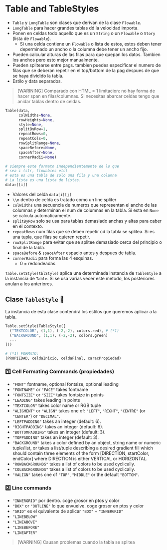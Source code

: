 # Table and TableStyles

* `Table` y `LongTable` son clases que derivan
de la clase `Flowable`.
* `LongTable` para hacer grandes tablas dd la velocidad importa.
* Ponen en celdas todo aquello que es un `String`
o un `Flowable` o `Story` (lista de `Flowable`).
  * Si una celda contiene un `Flowable` o lista de estos,
  estos deben tener deperminado un ancho o la columna
  debe tener un ancho fijo.
* Pueden calcular alturas de las filas para que quepan
los datos. Tambien los anchos pero esto mejor manualmente.
* Pueden splitearse entre pags. tambien puedes especificar
el numero de filas que se deberan repetir en el top/bottom
de la pag despues de que se haya dividido la tabla.
* Estilo y data separados.

>[WARINING]
> Comparado con HTML = 1 limitacion: no hay forma de hacer
> span en filas/columnas. Si necesitas abarcar celdas
> tengo que anidar tablas dentro de celdas.

```python
Table(data, 
      colWidths=None, 
      rowHeights=None, 
      style=None, 
      splitByRow=1, 
      repeatRows=0, 
      repeatCols=0, 
      rowSplitRange=None, 
      spaceBefore=None, 
      spaceAfter=None, 
      cornerRadii=None)

# siempre este formato independientemente de lo que
# sea i (str, flowables etc)
# esta es una tabla de solo una fila y una columna
# La lista es una lista de listas.
data=[[i]]
```

* Valores del celda `data[i][j]`
* `\\n` dentro de celda es tratado como un line spliter
* `colWidths` una secuencia de numeros que representan el ancho de 
las columnas y determinan el num de columnas en la tabla. Si 
esta en `None` se calcula automaticamente.
* `splitByRow` solo se usa para tablas demasiado anchas
y altas para caber en el contexto.
* `repeatRows` num filas que se deben repetir cd la tabla
se splitea. Si es una tupla, que filas se quieren repetir.
* `rowSplitRange` para evitar que se splitee demasiado 
cerca del principio o final de la tabla.
* `spaceBefore` & `spaceAfter` espacio antes y despues de tabla.
* `cornerRadii` para forma las 4 esquinas.
  * 0 = redondeadas

`Table.setStyle(tblStyle)` aplica una determinada
instancia de `TableStyle` a la instancia de `Table`.
Si se usa varias vecer este metodo, los posteriores
anulan a los anteriores.

## Clase `TableStyle` :art:

La instancia de esta clase contendrá los
estilos que queremos aplicar a la tabla.

```python
Table.setStyle(TableStyle([
  ("TEXTCOLOR", (1,1), (-2,-2), colors.red), # (*1)
  ("BACKGROUND", (1,1), (-2,-2), colors.green)
  ...
]))

# (*1) FORMATO:
(PROPIEDAD, celdaInicio, celdaFinal, caracPropiedad)
```

### :one: Cell Formating Commands (propiedades) 
* `"FONT"` fontname, optional fontsize, optional leading
* `"FONTNAME"` or `"FACE"` takes fontname
* `"FONTSIZE"` or `"SIZE"` takes fontsize in points
* `"LEADING"` takes leading in points
* `"TEXTCOLOR"` takes color name or RGB tuple
* `"ALIGMENT"` or `"ALIGN"` takes one of: `"LEFT"`,
`"RIGHT"`, `"CENTRE"` (or `"CENTER"`) or `"DECIMAL"`.
* `"LEFTPADDING"` takes an integer (default: 6).
* `"RIGHTPADDING"` takes an integer (default: 6).
* `"BOTTOMPADDING"` takes an integer (default: 3).
* `"TOPPADDING"` takes an integer (default: 3).
* `"BACKGROUND"` takes a color defined by an object, string name or numeric tuple/list, 
or takes a list/tuple describing a desired gradient fill which should
contain three elements of the form [DIRECTION, startColor, endColor]
where DIRECTION is either VERTICAL or HORIZONTAL.
* `"ROWBACKGROUNDS"` takes a list of colors to be used cyclically.
* `"COLBACKGROUNDS"` takes a list of colors to be used cyclically.
* `"VALIGN"` takes one of `"TOP"`, `"MIDDLE"` or the default `"BOTTOM"`.

### :two: Line commands
* `"INNERGRID"` por dentro. coge grosor en ptos y color
* `"BOX"` or `"OUTLINE"` lo que envuelve. coge grosor en ptos y color
* `"GRID"` es el quivalente de aplicar `"BOX"` + `"INNERGRID"`
* `"LINEBELOW"`
* `"LINEABOVE"`
* `"LINEBEFORE"`
* `"LINEAFTER"`

> [WARNING] Causan problemas cuando la tabla se splitea

